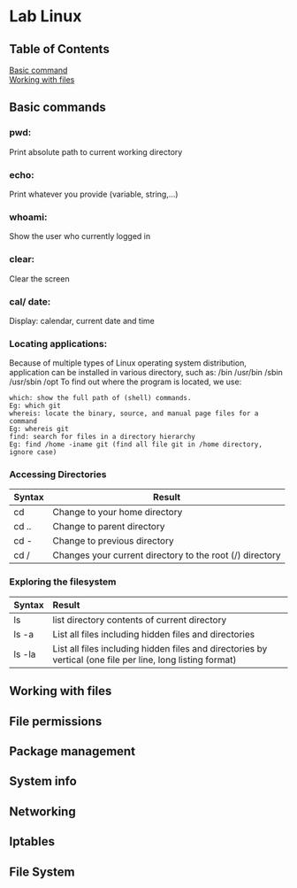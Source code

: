 # Lab Linux
## Table of Contents
[Basic command](#basic_command)  
[Working with files](#working_with_file)
<a id="basic_command"> </a> 
## Basic commands
### **pwd:** 
Print absolute path to current working directory 
### **echo:** 
Print whatever you provide (variable, string,...)
### **whoami:** 
Show the user who currently logged in
### **clear:** 
Clear the screen
### **cal/ date:** 
Display: calendar, current date and time
### **Locating applications:** 
Because of multiple types of Linux operating system distribution, application can be installed in various directory, such as: 
    /bin
    /usr/bin
    /sbin
    /usr/sbin
    /opt
To find out where the program is located, we use:  

    which: show the full path of (shell) commands.
    Eg: which git
    whereis: locate the binary, source, and manual page files for a command 
    Eg: whereis git
    find: search for files in a directory hierarchy
    Eg: find /home -iname git (find all file git in /home directory, ignore case) 
### **Accessing Directories**
| Syntax      | Result                              |
| :---------- | ----------                          |
| cd          | Change to your home directory       |
| cd ..       | Change to parent directory          |
| cd -        | Change to previous directory        |
| cd /        | Changes your current directory to the root (/) directory        |
### Exploring the filesystem
| Syntax      | Result                              |
| :---------- | :----------                         |
|ls           | list directory contents of current directory|
|ls -a        | List all files including hidden files and directories|
|ls -la       | List all files including hidden files and directories by vertical (one file per line, long listing format) |

<!-- <a id='working_with_file'> </a> -->
## Working with files
## File permissions
## Package management
## System info
## Networking
## Iptables
## File System

